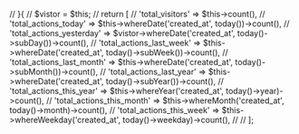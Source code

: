 // }{
    //     $vistor = $this;
    //     return [
    //         'total_visitors' => $this->count(),
    //         'total_actions_today' => $this->whereDate('created_at', today())->count(),
    //         'total_actions_yesterday' => $vistor->whereDate('created_at', today()->subDay())->count(),
    //         'total_actions_last_week' => $this->whereDate('created_at', today()->subWeek())->count(),
    //         'total_actions_last_month' => $this->whereDate('created_at', today()->subMonth())->count(),
    //         'total_actions_last_year' => $this->whereDate('created_at', today()->subYear())->count(),
    //         'total_actions_this_year' => $this->whereYear('created_at', today()->year)->count(),
    //         'total_actions_this_month' => $this->whereMonth('created_at', today()->month)->count(),
    //         'total_actions_this_week' => $this->whereWeekday('created_at', today()->weekday)->count(),
    //
    //     ];
